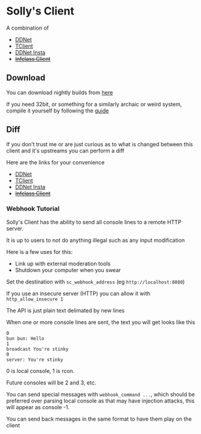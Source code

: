 # Solly's Client

A combination of

* [DDNet](https://github.com/ddnet/ddnet/)
* [TClient](https://github.com/sjrc6/TaterClient-ddnet/)
* [DDNet Insta](https://github.com/ddnet-insta/ddnet-insta/)
* ~~[Infclass Client](https://github.com/infclass/infclass-client)~~

## Download

You can download nightly builds from [here](https://nightly.link/SollyBunny/ddnet/workflows/fast-build/master?preview)

If you need 32bit, or something for a similarly archaic or weird system, compile it yourself by following the [guide](https://github.com/ddnet/ddnet/?tab=readme-ov-file#cloning)

## Diff

If you don't trust me or are just curious as to what is changed between this client and it's upstreams you can perform a diff

Here are the links for your convenience

* [DDNet](https://github.com/ddnet/ddnet/compare/master...SollyBunny:ddnet:master)
* [TClient](https://github.com/sjrc6/TaterClient-ddnet/compare/master...SollyBunny:ddnet:master)
* [DDNet Insta](https://github.com/ddnet-insta/ddnet-insta/compare/master...SollyBunny:ddnet:master)
* ~~[Infclass Client](https://github.com/infclass/infclass-client/compare/infc-0.2.0-on-19.1...SollyBunny:ddnet:master)~~

### Webhook Tutorial

Solly's Client has the ability to send all console lines to a remote HTTP server.

It is up to users to not do anything illegal such as any input modification

Here is a few uses for this:

* Link up with external moderation tools
* Shutdown your computer when you swear

Set the destination with `sc_webhook_address` (eg `http://localhost:8080`)

If you use an insecure server (HTTP) you can allow it with `http_allow_insecure 1`

The API is just plain text delimated by new lines

When one or more console lines are sent, the text you will get looks like this

```
0
bun bun: Hello
1
broadcast You're stinky
0
server: You're stinky
```

0 is local console, 1 is rcon.

Future consoles will be 2 and 3, etc.

You can send special messages with `webhook_command ...`, which should be preferred over parsing local console as that may have injection attacks, this will appear as console -1.

You can send back messages in the same format to have them play on the client
